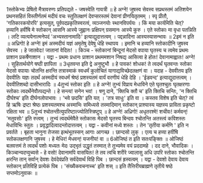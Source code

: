 

  
1स्तोकेभ्यः प्रेषितो मैत्रावरुणः प्रतिपद्यते - जषस्वेति गायत्री ॥ हे अग्ने! जुषस्व सेवस्व सप्रथस्तमं अतिशयेन प्रथनसहितं विस्तीर्णतमं मदीयं वचः स्तुतिलक्षणं देवप्सरस्तमं देवानां प्रीणयितृतमम् । स्पृ प्रीतौ, 'गतिकारकयोरपि' इत्यसुत्, पूर्वपदप्रकृतिस्वरत्वं, व्यञ्जनयोः स्थानविपर्ययः । किं मया कार्यमिति चेत्? हव्यानि हवींषि मे स्तोकान् आसनि आस्ये जुह्वानः प्रक्षिपन् ग्रसमानः आस्ये कुरु । एते स्तोकाः मा वृधा पतन्निति । लटि व्यत्ययेनात्मनेपदं 'अभ्यस्तानामादिः' इत्याद्युदात्तत्वम् । पद्दन्नादिना आस्यस्यासन्भावः ॥
2इमं न इति ॥ अध्रिगो! हे अग्ने! इमं अस्मदीयं यज्ञं अमृतेषु देवेषु धेहि स्थापय । इमानि च हव्यानि स्तोकादीनि जुषस्व सेवस्व । हे जातवेदः! जातानां वेदितः! । किञ्च - स्तोकानां बिन्दूनां मेदसो वपाया घृतस्य च त्वमेव प्रथमः प्राशान प्रकर्षेणाशान । यद्वा - प्रथमः प्रधानः प्राशान प्रथममशान निषद्य आसित्वा हे होतः! देवानामाह्वातः! अग्ने! । सुहितार्थयोगे षष्ठी ज्ञापिता ॥
3धृतवन्त इति द्वे अनुष्टुभौ ॥ हे पावक! शोधक! ते त्वदर्थं घृतवन्तः स्तोका मेदसो वपायाः चोतन्ति क्षरन्ति तत्रास्माकं स्वधर्मं कुलोचितं यागाद्यविच्छेदलक्षणं वा । यदाह - देववीतय इति देववीतिः यज्ञः तदर्थं अस्मदीयं स्वधर्मं श्रेष्ठं प्रशस्यतमं वार्यं वरणीयं धेहि देहि । 'ईडवन्द' इत्याद्युदात्तत्वम् । देववीतिशब्दो दासीभारादिः ॥
4तुभ्यं स्तोका इति ॥ हे अग्ने! तुभ्यं विप्राय मेधाविने एते घृतश्चुतः घृतक्षरणाः स्तोकाः त्वदर्थेनेवौत्पद्यन्ते । हे सन्त्य! सनेन भव! । षणु दाने, 'क्तिचि क्तौ च' इति क्तिचि सन्तिः, 'न क्तिचि दीर्घश्च' इति दीर्घनलोपाभावः । 'भवे छदसि' इति यत् । 'तत्र साधुः' इति वा । कस्तव विशेष इति चेत्? त्वं हि ऋषिः द्रष्टा श्रेष्ठः प्रशस्यतमश्च अस्माभिः समिध्यसे तस्मादिमान् स्तोकान् प्राश्यास्य यज्ञस्य प्राविता प्रकृष्टो रक्षिता भव ॥
5तुभ्यं श्चोतन्तीत्युपरिष्टात्ज्योतिस्त्रिष्टुप् ॥ हे अग्ने! अध्रिगो! अधृतरश्मे! शचीवः! कर्मवन्! 'मतुवसोः' इति रुत्वम् । तुभ्यं त्वदर्थमेवैते स्तोकासः मेदसो घृतस्य बिन्दवः श्चोतन्ति अतस्त्वं कविशस्तः मेधाविभिः स्तुतः । प्रवृद्धादित्वादन्तोदात्तत्वम् । यद्वा - कवीनां मध्ये शस्तः । तेन 'तृतीया कर्मणि ' इति न प्रवर्तते । बृहता भानुना तेजसा इत्थंभूतस्सन् आगाः आगच्छ । छान्दसो लुक् । एत्य च हव्या हवींषि स्तोकलक्षणानि जुषस्व । हे मेधिर! मेधवन्! यजनीय! वा ॥
6ओजिष्ठं त इति सतःपङ्क्तिः ॥ ओजिष्ठं बलवत्तमं ते त्वदर्थं पशोः मध्यतः मेदः उद्भृतं उद्धृतं तस्मात् ते तुभ्यमेव वयं प्रददामहे । दद दाने, भौवादिकः । किञ्चान्यदप्युच्यसे - हे वसो! देवानामपि वासयितः! ते तव त्वचि शरीरे ज्वालासु अधि उपरि स्तोकाः श्चोतन्ति क्षरन्ति तान् सर्वान् देवशः देवंदेवंप्रति सर्वदेवार्थं विहि पिब । छान्दसं ह्रस्वत्वम् । यद्वा - देवशो देवाय देवाय स्तोकान् प्रतिविहि प्रत्येकं पिब । 'संख्यैकवचनाच्च' इति शस् ॥
इति तैत्तिरीयब्राह्मणे तृतीये षष्ठे सप्तमोऽनुवाकः ॥  
